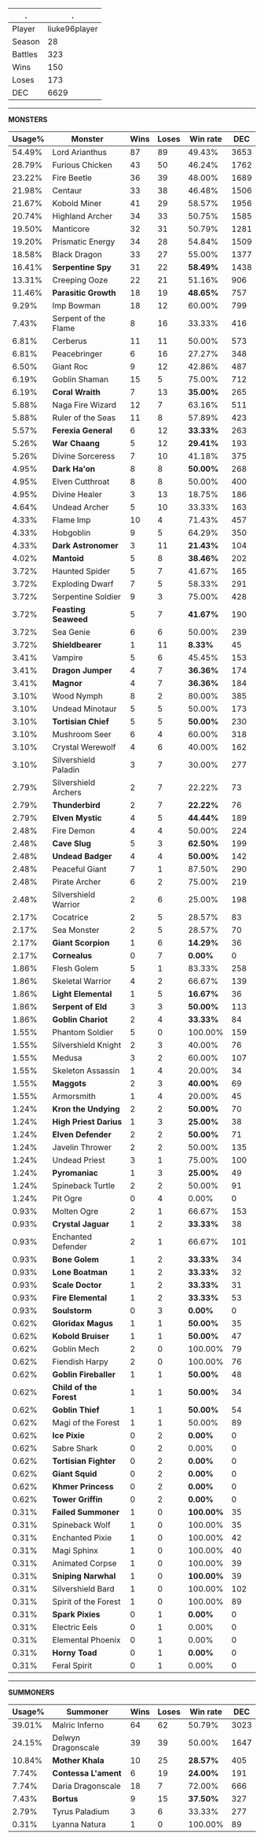 .|.
|-|-
Player|liuke96player
Season|28
Battles|323
Wins|150
Loses|173
DEC|6629

---
**MONSTERS**

Usage%|Monster|Wins|Loses|Win rate|DEC|
-|-|-|-|-|-|
54.49%|Lord Arianthus|87|89|49.43%|3653|
28.79%|Furious Chicken|43|50|46.24%|1762|
23.22%|Fire Beetle|36|39|48.00%|1689|
21.98%|Centaur|33|38|46.48%|1506|
21.67%|Kobold Miner|41|29|58.57%|1956|
20.74%|Highland Archer|34|33|50.75%|1585|
19.50%|Manticore|32|31|50.79%|1281|
19.20%|Prismatic Energy|34|28|54.84%|1509|
18.58%|Black Dragon|33|27|55.00%|1377|
16.41%|**Serpentine Spy**|31|22|**58.49%**|1438|
13.31%|Creeping Ooze|22|21|51.16%|906|
11.46%|**Parasitic Growth**|18|19|**48.65%**|757|
9.29%|Imp Bowman|18|12|60.00%|799|
7.43%|Serpent of the Flame|8|16|33.33%|416|
6.81%|Cerberus|11|11|50.00%|573|
6.81%|Peacebringer|6|16|27.27%|348|
6.50%|Giant Roc|9|12|42.86%|487|
6.19%|Goblin Shaman|15|5|75.00%|712|
6.19%|**Coral Wraith**|7|13|**35.00%**|265|
5.88%|Naga Fire Wizard|12|7|63.16%|511|
5.88%|Ruler of the Seas|11|8|57.89%|423|
5.57%|**Ferexia General**|6|12|**33.33%**|263|
5.26%|**War Chaang**|5|12|**29.41%**|193|
5.26%|Divine Sorceress|7|10|41.18%|375|
4.95%|**Dark Ha'on**|8|8|**50.00%**|268|
4.95%|Elven Cutthroat|8|8|50.00%|400|
4.95%|Divine Healer|3|13|18.75%|186|
4.64%|Undead Archer|5|10|33.33%|163|
4.33%|Flame Imp|10|4|71.43%|457|
4.33%|Hobgoblin|9|5|64.29%|350|
4.33%|**Dark Astronomer**|3|11|**21.43%**|104|
4.02%|**Mantoid**|5|8|**38.46%**|202|
3.72%|Haunted Spider|5|7|41.67%|165|
3.72%|Exploding Dwarf|7|5|58.33%|291|
3.72%|Serpentine Soldier|9|3|75.00%|428|
3.72%|**Feasting Seaweed**|5|7|**41.67%**|190|
3.72%|Sea Genie|6|6|50.00%|239|
3.72%|**Shieldbearer**|1|11|**8.33%**|45|
3.41%|Vampire|5|6|45.45%|153|
3.41%|**Dragon Jumper**|4|7|**36.36%**|174|
3.41%|**Magnor**|4|7|**36.36%**|184|
3.10%|Wood Nymph|8|2|80.00%|385|
3.10%|Undead Minotaur|5|5|50.00%|173|
3.10%|**Tortisian Chief**|5|5|**50.00%**|230|
3.10%|Mushroom Seer|6|4|60.00%|318|
3.10%|Crystal Werewolf|4|6|40.00%|162|
3.10%|Silvershield Paladin|3|7|30.00%|277|
2.79%|Silvershield Archers|2|7|22.22%|73|
2.79%|**Thunderbird**|2|7|**22.22%**|76|
2.79%|**Elven Mystic**|4|5|**44.44%**|189|
2.48%|Fire Demon|4|4|50.00%|224|
2.48%|**Cave Slug**|5|3|**62.50%**|199|
2.48%|**Undead Badger**|4|4|**50.00%**|142|
2.48%|Peaceful Giant|7|1|87.50%|290|
2.48%|Pirate Archer|6|2|75.00%|219|
2.48%|Silvershield Warrior|2|6|25.00%|198|
2.17%|Cocatrice|2|5|28.57%|83|
2.17%|Sea Monster|2|5|28.57%|70|
2.17%|**Giant Scorpion**|1|6|**14.29%**|36|
2.17%|**Cornealus**|0|7|**0.00%**|0|
1.86%|Flesh Golem|5|1|83.33%|258|
1.86%|Skeletal Warrior|4|2|66.67%|139|
1.86%|**Light Elemental**|1|5|**16.67%**|36|
1.86%|**Serpent of Eld**|3|3|**50.00%**|113|
1.86%|**Goblin Chariot**|2|4|**33.33%**|84|
1.55%|Phantom Soldier|5|0|100.00%|159|
1.55%|Silvershield Knight|2|3|40.00%|76|
1.55%|Medusa|3|2|60.00%|107|
1.55%|Skeleton Assassin|1|4|20.00%|34|
1.55%|**Maggots**|2|3|**40.00%**|69|
1.55%|Armorsmith|1|4|20.00%|45|
1.24%|**Kron the Undying**|2|2|**50.00%**|70|
1.24%|**High Priest Darius**|1|3|**25.00%**|38|
1.24%|**Elven Defender**|2|2|**50.00%**|71|
1.24%|Javelin Thrower|2|2|50.00%|135|
1.24%|Undead Priest|3|1|75.00%|100|
1.24%|**Pyromaniac**|1|3|**25.00%**|49|
1.24%|Spineback Turtle|2|2|50.00%|91|
1.24%|Pit Ogre|0|4|0.00%|0|
0.93%|Molten Ogre|2|1|66.67%|153|
0.93%|**Crystal Jaguar**|1|2|**33.33%**|38|
0.93%|Enchanted Defender|2|1|66.67%|101|
0.93%|**Bone Golem**|1|2|**33.33%**|34|
0.93%|**Lone Boatman**|1|2|**33.33%**|32|
0.93%|**Scale Doctor**|1|2|**33.33%**|31|
0.93%|**Fire Elemental**|1|2|**33.33%**|53|
0.93%|**Soulstorm**|0|3|**0.00%**|0|
0.62%|**Gloridax Magus**|1|1|**50.00%**|35|
0.62%|**Kobold Bruiser**|1|1|**50.00%**|47|
0.62%|Goblin Mech|2|0|100.00%|79|
0.62%|Fiendish Harpy|2|0|100.00%|76|
0.62%|**Goblin Fireballer**|1|1|**50.00%**|48|
0.62%|**Child of the Forest**|1|1|**50.00%**|34|
0.62%|**Goblin Thief**|1|1|**50.00%**|54|
0.62%|Magi of the Forest|1|1|50.00%|89|
0.62%|**Ice Pixie**|0|2|**0.00%**|0|
0.62%|Sabre Shark|0|2|0.00%|0|
0.62%|**Tortisian Fighter**|0|2|**0.00%**|0|
0.62%|**Giant Squid**|0|2|**0.00%**|0|
0.62%|**Khmer Princess**|0|2|**0.00%**|0|
0.62%|**Tower Griffin**|0|2|**0.00%**|0|
0.31%|**Failed Summoner**|1|0|**100.00%**|35|
0.31%|Spineback Wolf|1|0|100.00%|35|
0.31%|Enchanted Pixie|1|0|100.00%|42|
0.31%|Magi Sphinx|1|0|100.00%|40|
0.31%|Animated Corpse|1|0|100.00%|39|
0.31%|**Sniping Narwhal**|1|0|**100.00%**|39|
0.31%|Silvershield Bard|1|0|100.00%|102|
0.31%|Spirit of the Forest|1|0|100.00%|89|
0.31%|**Spark Pixies**|0|1|**0.00%**|0|
0.31%|Electric Eels|0|1|0.00%|0|
0.31%|Elemental Phoenix|0|1|0.00%|0|
0.31%|**Horny Toad**|0|1|**0.00%**|0|
0.31%|Feral Spirit|0|1|0.00%|0|

---
**SUMMONERS**

Usage%|Summoner|Wins|Loses|Win rate|DEC|
-|-|-|-|-|-|
39.01%|Malric Inferno|64|62|50.79%|3023|
24.15%|Delwyn Dragonscale|39|39|50.00%|1647|
10.84%|**Mother Khala**|10|25|**28.57%**|405|
7.74%|**Contessa L'ament**|6|19|**24.00%**|191|
7.74%|Daria Dragonscale|18|7|72.00%|666|
7.43%|**Bortus**|9|15|**37.50%**|327|
2.79%|Tyrus Paladium|3|6|33.33%|277|
0.31%|Lyanna Natura|1|0|100.00%|89|
